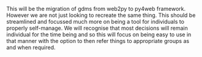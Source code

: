 This will be the migration of gdms from web2py to py4web framework.  However we are not just looking to recreate the same thing.  This should be streamlined and focussed much more on being a tool for individuals to properly self-manage.  We will recognise that most decisions will remain individual for the time being and so this will focus on being easy to use in that manner with the option to then refer things to appropriate groups as and when required.
